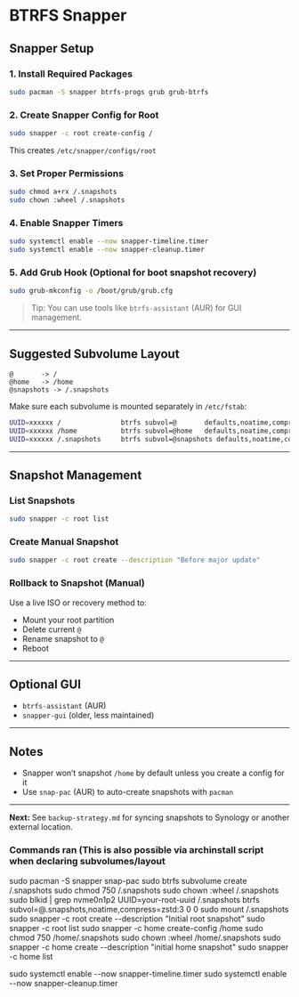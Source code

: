 # BTRFS Snapper 

## Snapper Setup 

### 1. Install Required Packages
```bash
sudo pacman -S snapper btrfs-progs grub grub-btrfs
```

### 2. Create Snapper Config for Root
```bash
sudo snapper -c root create-config /
```
This creates `/etc/snapper/configs/root`

### 3. Set Proper Permissions
```bash
sudo chmod a+rx /.snapshots
sudo chown :wheel /.snapshots
```

### 4. Enable Snapper Timers
```bash
sudo systemctl enable --now snapper-timeline.timer
sudo systemctl enable --now snapper-cleanup.timer
```

### 5. Add Grub Hook (Optional for boot snapshot recovery)
```bash
sudo grub-mkconfig -o /boot/grub/grub.cfg
```

> Tip: You can use tools like `btrfs-assistant` (AUR) for GUI management.

---

## Suggested Subvolume Layout
```
@       -> /
@home   -> /home
@snapshots -> /.snapshots
```

Make sure each subvolume is mounted separately in `/etc/fstab`:
```bash
UUID=xxxxxx /               btrfs subvol=@       defaults,noatime,compress=zstd 0 1
UUID=xxxxxx /home           btrfs subvol=@home   defaults,noatime,compress=zstd 0 2
UUID=xxxxxx /.snapshots     btrfs subvol=@snapshots defaults,noatime,compress=zstd 0 2
```

---

## Snapshot Management

### List Snapshots
```bash
sudo snapper -c root list
```

### Create Manual Snapshot
```bash
sudo snapper -c root create --description "Before major update"
```

### Rollback to Snapshot (Manual)
Use a live ISO or recovery method to:
- Mount your root partition
- Delete current `@`
- Rename snapshot to `@`
- Reboot

---

## Optional GUI
- `btrfs-assistant` (AUR)
- `snapper-gui` (older, less maintained)

---

## Notes
- Snapper won’t snapshot `/home` by default unless you create a config for it
- Use `snap-pac` (AUR) to auto-create snapshots with `pacman`

---

**Next:** See `backup-strategy.md` for syncing snapshots to Synology or another external location.

### Commands ran (This is also possible via archinstall script when declaring subvolumes/layout 

sudo pacman -S snapper snap-pac
sudo btrfs subvolume create /.snapshots
sudo chmod 750 /.snapshots
sudo chown :wheel /.snapshots
sudo blkid | grep nvme0n1p2
UUID=your-root-uuid  /.snapshots  btrfs  subvol=@.snapshots,noatime,compress=zstd:3  0 0
sudo mount /.snapshots
sudo snapper -c root create --description "Initial root snapshot"
sudo snapper -c root list
sudo snapper -c home create-config /home
sudo chmod 750 /home/.snapshots
sudo chown :wheel /home/.snapshots
sudo snapper -c home create --description "initial home snapshot"
sudo snapper -c home list

sudo systemctl enable --now snapper-timeline.timer
sudo systemctl enable --now snapper-cleanup.timer
